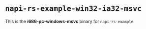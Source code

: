 # `napi-rs-example-win32-ia32-msvc`

This is the **i686-pc-windows-msvc** binary for `napi-rs-example`
